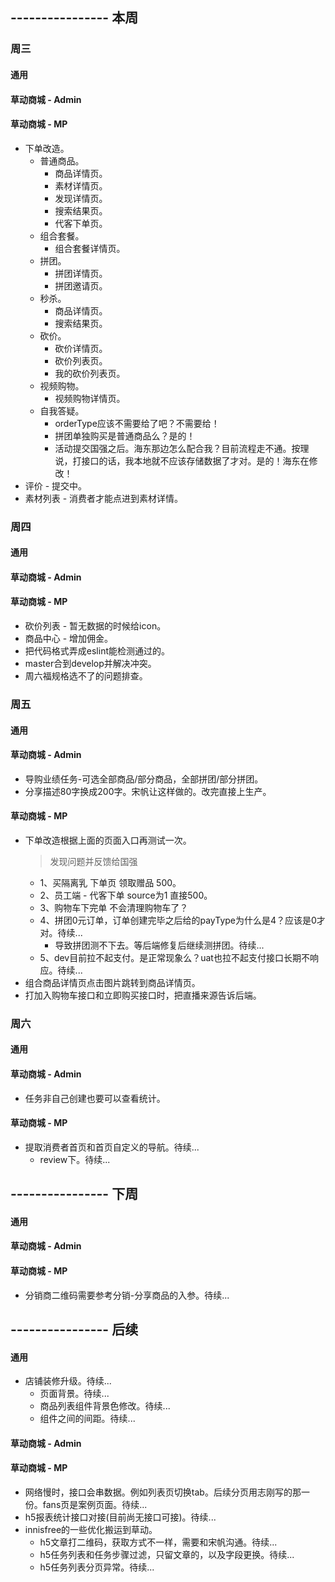 ## ---------------- 本周

### 周三
#### 通用
#### 草动商城 - Admin
#### 草动商城 - MP
* 下单改造。
  - 普通商品。
    - 商品详情页。
    - 素材详情页。
    - 发现详情页。
    - 搜索结果页。
    - 代客下单页。
  - 组合套餐。
    - 组合套餐详情页。
  - 拼团。
    - 拼团详情页。
    - 拼团邀请页。
  - 秒杀。
    - 商品详情页。
    - 搜索结果页。
  - 砍价。
    - 砍价详情页。
    - 砍价列表页。
    - 我的砍价列表页。
  - 视频购物。
    - 视频购物详情页。
  - 自我答疑。
    - orderType应该不需要给了吧？不需要给！
    - 拼团单独购买是普通商品么？是的！
    - 活动提交国强之后。海东那边怎么配合我？目前流程走不通。按理说，打接口的话，我本地就不应该存储数据了才对。是的！海东在修改！
* 评价 - 提交中。
* 素材列表 - 消费者才能点进到素材详情。

### 周四
#### 通用
#### 草动商城 - Admin
#### 草动商城 - MP
* 砍价列表 - 暂无数据的时候给icon。
* 商品中心 - 增加佣金。
* 把代码格式弄成eslint能检测通过的。
* master合到develop并解决冲突。
* 周六福规格选不了的问题排查。

### 周五
#### 通用
#### 草动商城 - Admin
* 导购业绩任务-可选全部商品/部分商品，全部拼团/部分拼团。
* 分享描述80字换成200字。宋帆让这样做的。改完直接上生产。
#### 草动商城 - MP
* 下单改造根据上面的页面入口再测试一次。
  > 发现问题并反馈给国强
  - 1、买隔离乳 下单页 领取赠品 500。
  - 2、员工端 - 代客下单  source为1 直接500。
  - 3、购物车下完单 不会清理购物车了？
  - 4、拼团0元订单，订单创建完毕之后给的payType为什么是4？应该是0才对。待续...
    - 导致拼团测不下去。等后端修复后继续测拼团。待续...
  - 5、dev目前拉不起支付。是正常现象么？uat也拉不起支付接口长期不响应。待续...
* 组合商品详情页点击图片跳转到商品详情页。
* 打加入购物车接口和立即购买接口时，把直播来源告诉后端。

### 周六
#### 通用
#### 草动商城 - Admin
* 任务非自己创建也要可以查看统计。
#### 草动商城 - MP
* 提取消费者首页和首页自定义的导航。待续...
  - review下。待续...

## ---------------- 下周
#### 通用
#### 草动商城 - Admin
#### 草动商城 - MP
* 分销商二维码需要参考分销-分享商品的入参。待续...

## ---------------- 后续
#### 通用
* 店铺装修升级。待续...
  - 页面背景。待续...
  - 商品列表组件背景色修改。待续...
  - 组件之间的间距。待续...
#### 草动商城 - Admin
#### 草动商城 - MP
* 网络慢时，接口会串数据。例如列表页切换tab。后续分页用志刚写的那一份。fans页是案例页面。待续...
* h5报表统计接口对接(目前尚无接口可接)。待续...
* innisfree的一些优化搬运到草动。
  - h5文章打二维码，获取方式不一样，需要和宋帆沟通。待续...
  - h5任务列表和任务步骤过滤，只留文章的，以及字段更换。待续...
  - h5任务列表分页异常。待续...
